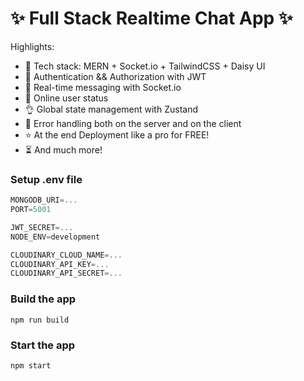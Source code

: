 # ✨ Full Stack Realtime Chat App ✨


Highlights:

- 🌟 Tech stack: MERN + Socket.io + TailwindCSS + Daisy UI
- 🎃 Authentication && Authorization with JWT
- 👾 Real-time messaging with Socket.io
- 🚀 Online user status
- 👌 Global state management with Zustand
- 🐞 Error handling both on the server and on the client
- ⭐ At the end Deployment like a pro for FREE!
- ⏳ And much more!

### Setup .env file

```js
MONGODB_URI=...
PORT=5001

JWT_SECRET=...
NODE_ENV=development

CLOUDINARY_CLOUD_NAME=...
CLOUDINARY_API_KEY=...
CLOUDINARY_API_SECRET=...

```

### Build the app

```shell
npm run build
```

### Start the app

```shell
npm start
```
